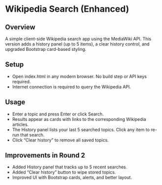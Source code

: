 # Wikipedia Search (Enhanced)

## Overview
A simple client-side Wikipedia search app using the MediaWiki API. This version adds a history panel (up to 5 items), a clear history control, and upgraded Bootstrap card-based styling.

## Setup
- Open index.html in any modern browser. No build step or API keys required.
- Internet connection is required to query the Wikipedia API.

## Usage
- Enter a topic and press Enter or click Search.
- Results appear as cards with links to the corresponding Wikipedia articles.
- The History panel lists your last 5 searched topics. Click any item to re-run that search.
- Click “Clear history” to remove all saved topics.

## Improvements in Round 2
- Added History panel that tracks up to 5 recent searches.
- Added “Clear history” button to wipe stored topics.
- Improved UI with Bootstrap cards, alerts, and better layout.